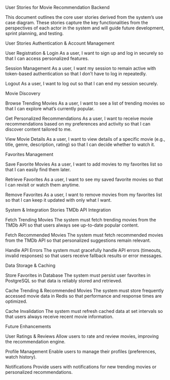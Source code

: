 User Stories for Movie Recommendation Backend

This document outlines the core user stories derived from the system’s use case diagram. These stories capture the key functionalities from the perspectives of each actor in the system and will guide future development, sprint planning, and testing.

User Stories
Authentication & Account Management

User Registration & Login
As a user, I want to sign up and log in securely so that I can access personalized features.

Session Management
As a user, I want my session to remain active with token-based authentication so that I don’t have to log in repeatedly.

Logout
As a user, I want to log out so that I can end my session securely.

Movie Discovery

Browse Trending Movies
As a user, I want to see a list of trending movies so that I can explore what’s currently popular.

Get Personalized Recommendations
As a user, I want to receive movie recommendations based on my preferences and activity so that I can discover content tailored to me.

View Movie Details
As a user, I want to view details of a specific movie (e.g., title, genre, description, rating) so that I can decide whether to watch it.

Favorites Management

Save Favorite Movies
As a user, I want to add movies to my favorites list so that I can easily find them later.

Retrieve Favorites
As a user, I want to see my saved favorite movies so that I can revisit or watch them anytime.

Remove Favorites
As a user, I want to remove movies from my favorites list so that I can keep it updated with only what I want.

System & Integration Stories
TMDb API Integration

Fetch Trending Movies
The system must fetch trending movies from the TMDb API so that users always see up-to-date popular content.

Fetch Recommended Movies
The system must fetch recommended movies from the TMDb API so that personalized suggestions remain relevant.

Handle API Errors
The system must gracefully handle API errors (timeouts, invalid responses) so that users receive fallback results or error messages.

Data Storage & Caching

Store Favorites in Database
The system must persist user favorites in PostgreSQL so that data is reliably stored and retrieved.

Cache Trending & Recommended Movies
The system must store frequently accessed movie data in Redis so that performance and response times are optimized.

Cache Invalidation
The system must refresh cached data at set intervals so that users always receive recent movie information.

Future Enhancements

User Ratings & Reviews
Allow users to rate and review movies, improving the recommendation engine.

Profile Management
Enable users to manage their profiles (preferences, watch history).

Notifications
Provide users with notifications for new trending movies or personalized recommendations.
